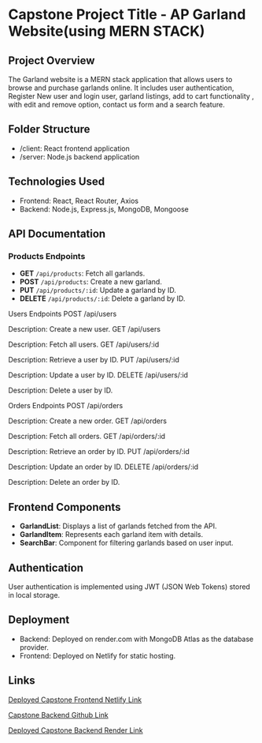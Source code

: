 # Capstone Project Title - AP Garland Website(using MERN STACK)

## Project Overview
The Garland website is a MERN stack application that allows users to browse and purchase garlands online. It includes user authentication, Register New user and login user, garland listings, add to cart functionality , with edit and remove option, contact us form and a search feature.

## Folder Structure
- /client: React frontend application
- /server: Node.js backend application

## Technologies Used
- Frontend: React, React Router, Axios
- Backend: Node.js, Express.js, MongoDB, Mongoose


## API Documentation
### Products Endpoints
- **GET** `/api/products`: Fetch all garlands.
- **POST** `/api/products`: Create a new garland.
- **PUT** `/api/products/:id`: Update a garland by ID.
- **DELETE** `/api/products/:id`: Delete a garland by ID.

Users Endpoints
POST /api/users

Description: Create a new user.
GET /api/users

Description: Fetch all users.
GET /api/users/:id

Description: Retrieve a user by ID.
PUT /api/users/:id

Description: Update a user by ID.
DELETE /api/users/:id

Description: Delete a user by ID.

Orders Endpoints
POST /api/orders

Description: Create a new order.
GET /api/orders

Description: Fetch all orders.
GET /api/orders/:id

Description: Retrieve an order by ID.
PUT /api/orders/:id

Description: Update an order by ID.
DELETE /api/orders/:id

Description: Delete an order by ID.


## Frontend Components
- **GarlandList**: Displays a list of garlands fetched from the API.
- **GarlandItem**: Represents each garland item with details.
- **SearchBar**: Component for filtering garlands based on user input.

## Authentication
User authentication is implemented using JWT (JSON Web Tokens) stored in local storage.

## Deployment
- Backend: Deployed on render.com with MongoDB Atlas as the database provider.
- Frontend: Deployed on Netlify for static hosting.
## Links

[Deployed Capstone Frontend  Netlify Link](https://keen-tarsier-f75c82.netlify.app/)

[Capstone Backend Github Link](https://github.com/IndumathyAp12/APrabhakaran_Indumathy_APGarland_backend)

[Deployed Capstone Backend Render Link](https://aprabhakaran-indumathy-apgarland-backend.onrender.com)